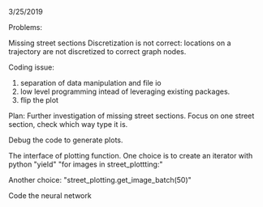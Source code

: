 
3/25/2019

Problems:

Missing street sections
Discretization is not correct: locations on a trajectory are not discretized to correct graph nodes.  

Coding issue: 
1. separation of data manipulation and file io
2. low level programming intead of leveraging existing packages. 
3. flip the plot 

Plan: 
Further investigation of missing street sections. 
Focus on one street section, check which way type it is. 

Debug the code to generate plots. 


The interface of plotting function. One choice is to create an iterator with python "yield"
"for images in street_plottting:"

Another choice: "street_plotting.get_image_batch(50)"


Code the neural network



    











